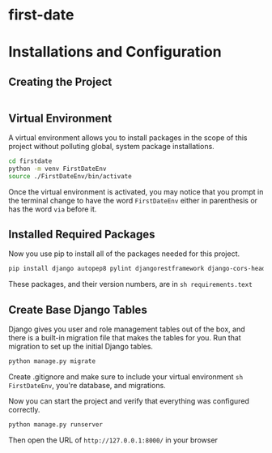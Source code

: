 # first-date

# Installations and Configuration

## Creating the Project

```clone this repo
```

## Virtual Environment

A virtual environment allows you to install packages in the scope of this project without polluting global, system package installations.

```sh
cd firstdate
python -m venv FirstDateEnv
source ./FirstDateEnv/bin/activate
```

Once the virtual environment is activated, you may notice that you prompt in the terminal change to have the word `FirstDateEnv` either in parenthesis or has the word `via` before it.

## Installed Required Packages

Now you use pip to install all of the packages needed for this project.

```sh
pip install django autopep8 pylint djangorestframework django-cors-headers pylint-django
```

These packages, and their version numbers, are in ```sh requirements.text```

## Create Base Django Tables

Django gives you user and role management tables out of the box, and there is a built-in migration file that makes the tables for you. Run that migration to set up the initial Django tables.

```sh
python manage.py migrate
```
Create .gitignore and make sure to include your virtual environment
```sh FirstDateEnv```, you're database, and migrations.

Now you can start the project and verify that everything was configured correctly.

```sh
python manage.py runserver
```

Then open the URL of `http://127.0.0.1:8000/` in your browser